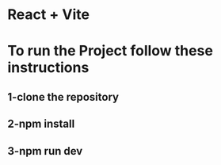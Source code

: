 # React + Vite
# To run the Project follow these instructions
## 1-clone the repository
## 2-npm install
## 3-npm run dev
